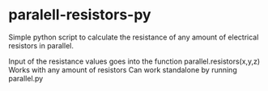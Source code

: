 # paralell-resistors-py
Simple python script to calculate the resistance of any amount of electrical resistors in parallel.


Input of the resistance values goes into the function parallel.resistors(x,y,z)
Works with any amount of resistors
Can work standalone by running parallel.py
